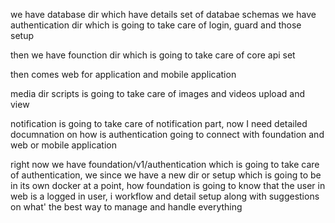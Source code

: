 we have database dir which have details set of databae schemas
we have authentication dir which is going to take care of login, guard and those setup

then we have founction dir which is going to take care of core api set

then comes web for application and mobile application

media dir scripts is going to take care of images and videos upload and view

notification is going to take care of notification part, now I need detailed documnation on how is authentication going to connect with foundation and web or mobile application

right now we have foundation/v1/authentication which is going to take care of authentication, we since we have a new dir or setup which is going to be in its own docker at a point, how foundation is going to know that the user in web is a logged in user, i workflow and detail setup along with suggestions on what' the best way to manage and handle everything 
